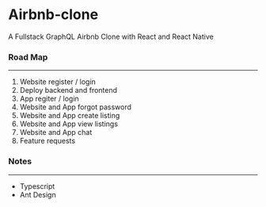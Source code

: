 # Airbnb-clone

A Fullstack GraphQL Airbnb Clone with React and React Native

### Road Map

---

1. Website register / login
2. Deploy backend and frontend
3. App regiter / login
4. Website and App forgot password
5. Website and App create listing
6. Website and App view listings
7. Website and App chat
8. Feature requests

### Notes

---

- Typescript
- Ant Design
